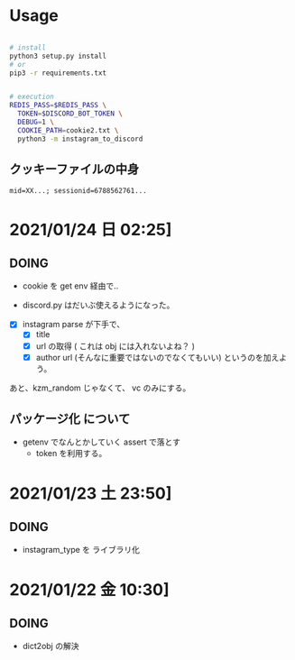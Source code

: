 # Usage

```bash

# install
python3 setup.py install
# or
pip3 -r requirements.txt


# execution
REDIS_PASS=$REDIS_PASS \
  TOKEN=$DISCORD_BOT_TOKEN \
  DEBUG=1 \
  COOKIE_PATH=cookie2.txt \
  python3 -m instagram_to_discord
```

## クッキーファイルの中身

```txt
mid=XX...; sessionid=6788562761...
```

# 2021/01/24 日 02:25]

## DOING

- cookie を get env 経由で..

- discord.py はだいぶ使えるようになった。
- [x] instagram parse が下手で、
  - [x] title
  - [x] url の取得 ( これは obj には入れないよね？ )
  - [x] author url (そんなに重要ではないのでなくてもいい)
        というのを加えよう。

あと、kzm_random じゃなくて、 vc のみにする。

## パッケージ化 について

- getenv でなんとかしていく assert で落とす
  - token を利用する。

# 2021/01/23 土 23:50]

## DOING

- instagram_type を ライブラリ化

# 2021/01/22 金 10:30]

## DOING

- dict2obj の解決
